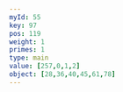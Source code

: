 ```yaml
---
myId: 55
key: 97
pos: 119
weight: 1
primes: 1
type: main
value: [257,0,1,2]
object: [28,36,40,45,61,78]
---
```

